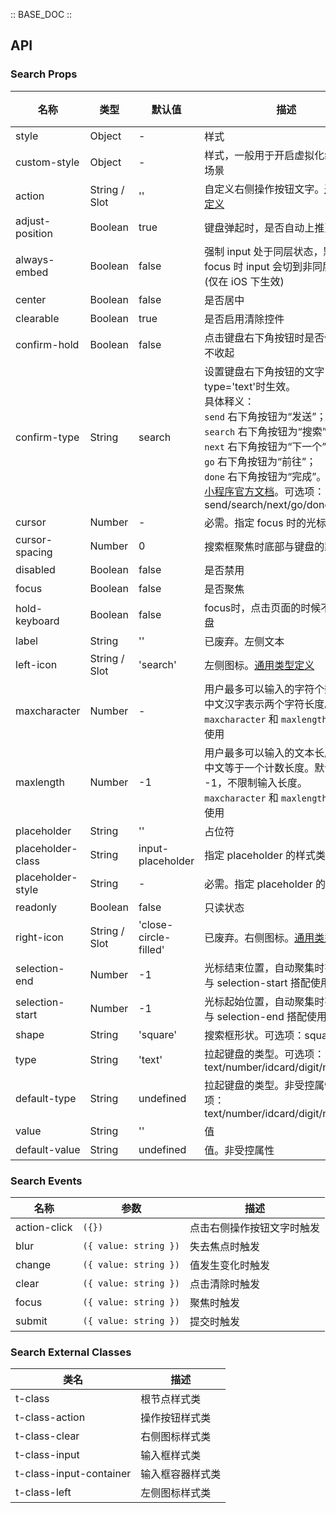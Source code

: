 :: BASE_DOC ::

## API

### Search Props

名称 | 类型 | 默认值 | 描述 | 必传
-- | -- | -- | -- | --
style | Object | - | 样式 | N
custom-style | Object | - | 样式，一般用于开启虚拟化组件节点场景 | N
action | String / Slot | '' | 自定义右侧操作按钮文字。[通用类型定义](https://github.com/Tencent/tdesign-miniprogram/blob/develop/src/common/common.ts) | N
adjust-position | Boolean | true | 键盘弹起时，是否自动上推页面 | N
always-embed | Boolean | false | 强制 input 处于同层状态，默认 focus 时 input 会切到非同层状态 (仅在 iOS 下生效) | N
center | Boolean | false | 是否居中 | N
clearable | Boolean | true | 是否启用清除控件 | N
confirm-hold | Boolean | false | 点击键盘右下角按钮时是否保持键盘不收起 | N
confirm-type | String | search | 设置键盘右下角按钮的文字，仅在type='text'时生效。<br />具体释义：<br />`send` 右下角按钮为“发送”；<br />`search` 右下角按钮为“搜索”；<br />`next` 右下角按钮为“下一个”；<br />`go` 右下角按钮为“前往”；<br />`done` 右下角按钮为“完成”。<br />[小程序官方文档](https://developers.weixin.qq.com/miniprogram/dev/component/input.html)。可选项：send/search/next/go/done | N
cursor | Number | - | 必需。指定 focus 时的光标位置 | Y
cursor-spacing | Number | 0 | 搜索框聚焦时底部与键盘的距离 | N
disabled | Boolean | false | 是否禁用 | N
focus | Boolean | false | 是否聚焦 | N
hold-keyboard | Boolean | false | focus时，点击页面的时候不收起键盘 | N
label | String | '' | 已废弃。左侧文本 | N
left-icon | String / Slot | 'search' | 左侧图标。[通用类型定义](https://github.com/Tencent/tdesign-miniprogram/blob/develop/src/common/common.ts) | N
maxcharacter | Number | - | 用户最多可以输入的字符个数，一个中文汉字表示两个字符长度。`maxcharacter` 和 `maxlength` 二选一使用 | N
maxlength | Number | -1 | 用户最多可以输入的文本长度，一个中文等于一个计数长度。默认为 -1，不限制输入长度。`maxcharacter` 和 `maxlength` 二选一使用 | N
placeholder | String | '' | 占位符 | N
placeholder-class | String | input-placeholder | 指定 placeholder 的样式类 | N
placeholder-style | String | - | 必需。指定 placeholder 的样式 | Y
readonly | Boolean | false | 只读状态 | N
right-icon | String / Slot | 'close-circle-filled' | 已废弃。右侧图标。[通用类型定义](https://github.com/Tencent/tdesign-miniprogram/blob/develop/src/common/common.ts) | N
selection-end | Number | -1 | 光标结束位置，自动聚集时有效，需与 selection-start 搭配使用 | N
selection-start | Number | -1 | 光标起始位置，自动聚集时有效，需与 selection-end 搭配使用 | N
shape | String | 'square' | 搜索框形状。可选项：square/round | N
type | String | 'text' | 拉起键盘的类型。可选项：text/number/idcard/digit/nickname | N
default-type | String | undefined | 拉起键盘的类型。非受控属性。可选项：text/number/idcard/digit/nickname | N
value | String | '' | 值 | N
default-value | String | undefined | 值。非受控属性 | N

### Search Events

名称 | 参数 | 描述
-- | -- | --
action-click | `({})` | 点击右侧操作按钮文字时触发
blur | `({ value: string })` | 失去焦点时触发
change | `({ value: string })` | 值发生变化时触发
clear | `({ value: string })` | 点击清除时触发
focus | `({ value: string })` | 聚焦时触发
submit | `({ value: string })` | 提交时触发
### Search External Classes

类名 | 描述
-- | --
t-class | 根节点样式类
t-class-action | 操作按钮样式类
t-class-clear | 右侧图标样式类
t-class-input | 输入框样式类
t-class-input-container | 输入框容器样式类
t-class-left | 左侧图标样式类
